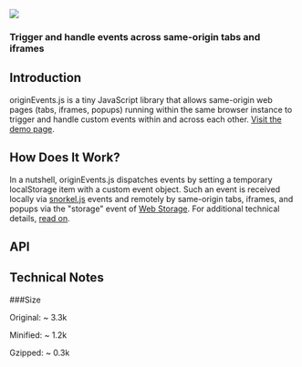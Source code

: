 ![](https://raw.github.com/hansifer/originEvents.js/gh-pages/images/logo_red.png)

### Trigger and handle events across same-origin tabs and iframes

Introduction
---

originEvents.js is a tiny JavaScript library that allows same-origin web pages (tabs, iframes, popups) running within the same browser instance to trigger and handle custom events within and across each other. [Visit the demo page](http://hansifer.github.io/originEvents.js/).

How Does It Work?
---

In a nutshell, originEvents.js dispatches events by setting a temporary localStorage item with a custom event object. Such an event is received locally via [snorkel.js](http://hansifer.github.io/snorkel.js/) events and remotely by same-origin tabs, iframes, and popups via the "storage" event of [Web Storage](http://www.w3.org/TR/webstorage/). For additional technical details, [read on](#technical-notes).

API
---

Technical Notes
---

###Size

Original:  ~ 3.3k

Minified:  ~ 1.2k

Gzipped:   ~ 0.3k
